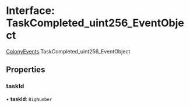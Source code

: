 # Interface: TaskCompleted\_uint256\_EventObject

[ColonyEvents](../modules/ColonyEvents.md).TaskCompleted_uint256_EventObject

## Properties

### taskId

• **taskId**: `BigNumber`
